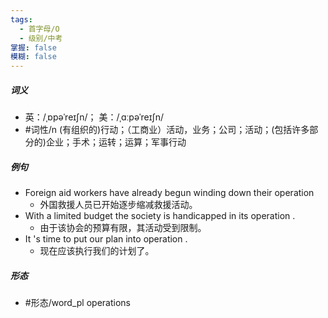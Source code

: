 ```yaml
---
tags:
  - 首字母/O
  - 级别/中考
掌握: false
模糊: false
---
```

##### 词义
- 英：/ˌɒpəˈreɪʃn/； 美：/ˌɑːpəˈreɪʃn/
- #词性/n  (有组织的)行动；（工商业）活动，业务；公司；活动；(包括许多部分的)企业；手术；运转；运算；军事行动
##### 例句
- Foreign aid workers have already begun winding down their operation
	- 外国救援人员已开始逐步缩减救援活动。
- With a limited budget the society is handicapped in its operation .
	- 由于该协会的预算有限，其活动受到限制。
- It 's time to put our plan into operation .
	- 现在应该执行我们的计划了。
##### 形态
- #形态/word_pl operations
